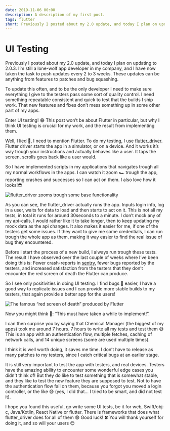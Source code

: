 ```yaml
---
date: 2019-11-06 00:00
description: A description of my first post.
tags: flutter
short: Previously I posted about my 2.0 update, and today I plan on updating to 2.0.3. I’m still a lone-wolf app developer in my company, and I have now taken the task to push updates every 2 to 3 weeks. These updates can be anything from features to patches and bug squashing.
---
```


# UI Testing

Previously I posted about my 2.0 update, and today I plan on updating to 2.0.3. I’m still a lone-wolf app developer in my company, and I have now taken the task to push updates every 2 to 3 weeks. These updates can be anything from features to patches and bug squashing.

To update this often, and to be the only developer I need to make sure everything I give to the testers pass some sort of quality control. I need something repeatable consistent and quick to test that the builds I ship work. That new features and fixes don’t mess something up in some other part of my apps.

Enter UI testing! 😁 This post won’t be about Flutter in particular, but why I think UI testing is crucial for my work, and the result from implementing them.

Well, I lied 🤥, I need to mention Flutter. To do my testing, I use [flutter_driver](https://flutter.dev/docs/cookbook/testing/integration/introduction). Flutter driver starts the app in a simulator, or on a device. And it works it’s way trough your instructions and actually behaves like a user. It taps the screen, scrolls goes back like a user would.

So I have implemented scripts in my applications that navigates trough all my normal workflows in the apps. I can watch it zoom 🏎 trough the app, reporting crashes and successes so I can act on them. I also love how it looks!😎

![flutter_driver zooms trough some base functionality](https://cdn-images-1.medium.com/max/2000/1*DkBIyVW1Jy0BSflvsf735Q.gif)

As you can see, the flutter_driver actually runs the app. Inputs login info, log in a user, waits for data to load and then starts to act on it. This is not all my tests, in total it runs for around 30seconds to a minute. I don’t mock any of my api-calls, I would rather like it to take longer, then to keep updating my mock data as the api changes. It also makes it easier for me, if one of the testers get some issues. If they want to give me some credentials, I can run trough the whole app as them, making it way easier to find the real issue of bug they encountered.

Before I start the process of a new build, I always run trough these tests. The result I have observed over the last couple of weeks where I’ve been doing this is: Fewer crash-reports in [sentry](https://sentry.io/welcome/), fewer bugs reported by the testers, and increased satisfaction from the testers that they don’t encounter the red screen of death the Flutter can produce.

So I see only positivities in doing UI testing. I find bugs 🐛 easier, I have a good way to replicate issues and I can provide more stable builds to my testers, that again provide a better app for the users!

![The famous “red screen of death” produced by Flutter](https://cdn-images-1.medium.com/max/2000/1*-YNKSjUGMrua3IOT-J7P0g.png)

Now you might think 💭: “This must have taken a while to implement!”.

I can then surprise you by saying that Chemical Manager (the biggest of my apps) took me around 7 hours. 7 hours to write all my tests and test them 😅 This is an app with an authentication flow, multiple fetches, caching of network calls, and 14 unique screens (some are used multiple times).

I think it is well worth doing, it saves me time. I don’t have to release as many patches to my testers, since I catch critical bugs at an earlier stage.

It is still very important to test the app with testers, and real devices. Testers have the amazing ability to encounter some wonderful edge cases you didn't think of! But they do like to test something that is somewhat stable, and they like to test the new feature they are supposed to test. Not to have the authentication flow fail on them, because you forgot you moved a login controller, or the like 😅 (yes, I did that… I tried to be smart, and did not test it).

I hope you found this useful, go write some UI tests, be it for web, Swift/obj-c, Java/Kotlin, React Native or flutter. There is frameworks that does what flutter_driver does for all of them 😄 Good luck! 🍀 You will thank yourself for doing it, and so will your users 😊
